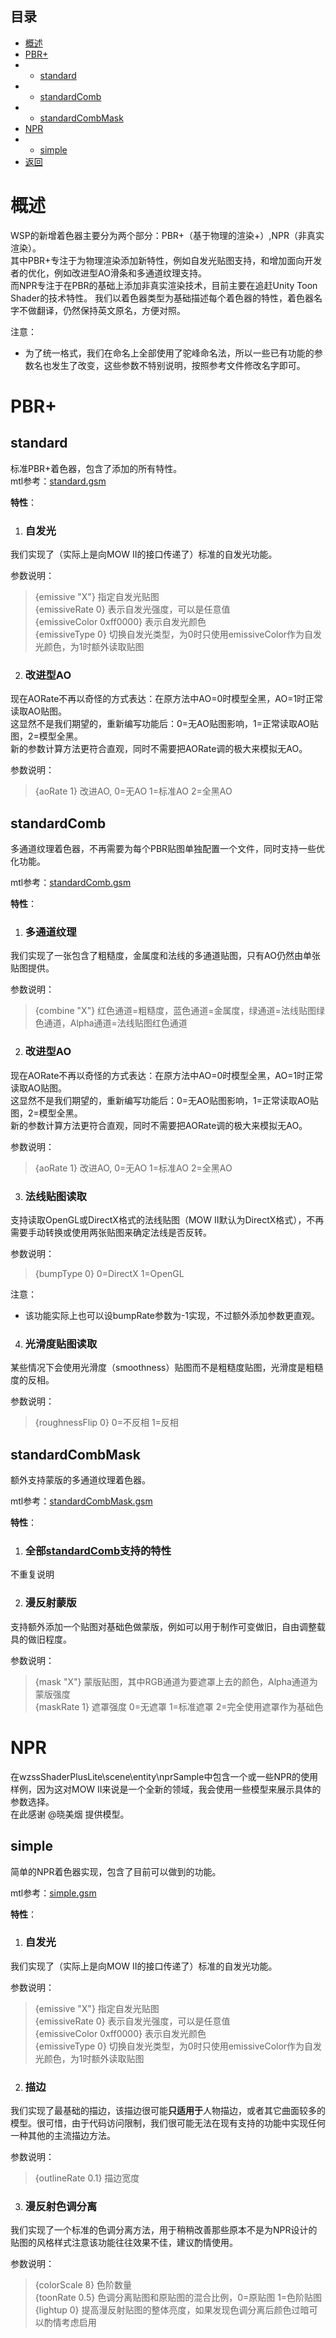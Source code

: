 ## 目录
*  [概述](#概述)
*  [PBR+](#pbr)
* * [standard](#standard)
* * [standardComb](#standardcomb)
* * [standardCombMask](#standardcombmask)
*  [NPR](#npr)
* * [simple](#simple)
*  [返回](./menu.md)

# 概述
WSP的新增着色器主要分为两个部分：PBR+（基于物理的渲染+）,NPR（非真实渲染）。  
其中PBR+专注于为物理渲染添加新特性，例如自发光贴图支持，和增加面向开发者的优化，例如改进型AO滑条和多通道纹理支持。  
而NPR专注于在PBR的基础上添加非真实渲染技术，目前主要在追赶Unity Toon Shader的技术特性。
我们以着色器类型为基础描述每个着色器的特性，着色器名字不做翻译，仍然保持英文原名，方便对照。

注意：
* 为了统一格式，我们在命名上全部使用了驼峰命名法，所以一些已有功能的参数名也发生了改变，这些参数不特别说明，按照参考文件修改名字即可。

# PBR+
## standard
标准PBR+着色器，包含了添加的所有特性。  
mtl参考：[standard.gsm](./mtl/pbrPlus/standard.mtl)

**特性**：  
1.  ### 自发光  
我们实现了（实际上是向MOW II的接口传递了）标准的自发光功能。

参数说明：
> {emissive "X"} 指定自发光贴图  
> {emissiveRate 0} 表示自发光强度，可以是任意值  
> {emissiveColor 0xff0000} 表示自发光颜色  
> {emissiveType 0} 切换自发光类型，为0时只使用emissiveColor作为自发光颜色，为1时额外读取贴图  

2.  ### 改进型AO  
现在AORate不再以奇怪的方式表达：在原方法中AO=0时模型全黑，AO=1时正常读取AO贴图。  
这显然不是我们期望的，重新编写功能后：0=无AO贴图影响，1=正常读取AO贴图，2=模型全黑。  
新的参数计算方法更符合直观，同时不需要把AORate调的极大来模拟无AO。

参数说明：
> {aoRate 1} 改进AO, 0=无AO 1=标准AO 2=全黑AO  
## standardComb
多通道纹理着色器，不再需要为每个PBR贴图单独配置一个文件，同时支持一些优化功能。

mtl参考：[standardComb.gsm](./mtl/pbrPlus/standardComb.mtl)

**特性**：  
1.  ### 多通道纹理  
我们实现了一张包含了粗糙度，金属度和法线的多通道贴图，只有AO仍然由单张贴图提供。  

参数说明：
> {combine "X"} 红色通道=粗糙度，蓝色通道=金属度，绿通道=法线贴图绿色通道，Alpha通道=法线贴图红色通道  

2.  ### 改进型AO  
现在AORate不再以奇怪的方式表达：在原方法中AO=0时模型全黑，AO=1时正常读取AO贴图。  
这显然不是我们期望的，重新编写功能后：0=无AO贴图影响，1=正常读取AO贴图，2=模型全黑。  
新的参数计算方法更符合直观，同时不需要把AORate调的极大来模拟无AO。

参数说明：
> {aoRate 1} 改进AO, 0=无AO 1=标准AO 2=全黑AO  

3.  ### 法线贴图读取  
支持读取OpenGL或DirectX格式的法线贴图（MOW II默认为DirectX格式），不再需要手动转换或使用两张贴图来确定法线是否反转。

参数说明：
> {bumpType 0} 0=DirectX 1=OpenGL  

注意：
* 该功能实际上也可以设bumpRate参数为-1实现，不过额外添加参数更直观。

4.  ### 光滑度贴图读取  
某些情况下会使用光滑度（smoothness）贴图而不是粗糙度贴图，光滑度是粗糙度的反相。

参数说明：
> {roughnessFlip 0} 0=不反相 1=反相  

## standardCombMask
额外支持蒙版的多通道纹理着色器。  

mtl参考：[standardCombMask.gsm](./mtl/pbrPlus/standardCombMask.mtl)

**特性**：  
1.  ### 全部[standardComb](#standardcomb)支持的特性  
不重复说明

2.  ### 漫反射蒙版  
支持额外添加一个贴图对基础色做蒙版，例如可以用于制作可变做旧，自由调整载具的做旧程度。

参数说明：
> {mask "X"} 蒙版贴图，其中RGB通道为要遮罩上去的颜色，Alpha通道为蒙版强度  
> {maskRate 1} 遮罩强度 0=无遮罩 1=标准遮罩 2=完全使用遮罩作为基础色  
# NPR
在wzssShaderPlusLite\scene\entity\nprSample中包含一个或一些NPR的使用样例，因为这对MOW II来说是一个全新的领域，我会使用一些模型来展示具体的参数选择。  
在此感谢 @晓美烟 提供模型。

## simple
简单的NPR着色器实现，包含了目前可以做到的功能。  

mtl参考：[simple.gsm](./mtl/npr/simple.mtl)

**特性**：  
1.  ### 自发光  
我们实现了（实际上是向MOW II的接口传递了）标准的自发光功能。

参数说明：
> {emissive "X"} 指定自发光贴图  
> {emissiveRate 0} 表示自发光强度，可以是任意值  
> {emissiveColor 0xff0000} 表示自发光颜色  
> {emissiveType 0} 切换自发光类型，为0时只使用emissiveColor作为自发光颜色，为1时额外读取贴图  

2.  ### 描边  
我们实现了最基础的描边，该描边很可能**只适用于**人物描边，或者其它曲面较多的模型。很可惜，由于代码访问限制，我们很可能无法在现有支持的功能中实现任何一种其他的主流描边方法。

参数说明：
> {outlineRate 0.1} 描边宽度  

3.  ### 漫反射色调分离  
我们实现了一个标准的色调分离方法，用于稍稍改善那些原本不是为NPR设计的贴图的风格样式注意该功能往往效果不佳，建议酌情使用。

参数说明：
> {colorScale 8} 色阶数量  
> {toonRate 0.5} 色调分离贴图和原贴图的混合比例，0=原贴图 1=色阶贴图  
> {lightup 0} 提高漫反射贴图的整体亮度，如果发现色调分离后颜色过暗可以酌情考虑启用  